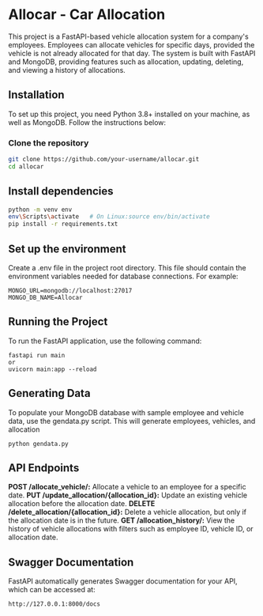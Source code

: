 # Allocar - Car Allocation

This project is a FastAPI-based vehicle allocation system for a company's employees. Employees can allocate vehicles for specific days, provided the vehicle is not already allocated for that day. The system is built with FastAPI and MongoDB, providing features such as allocation, updating, deleting, and viewing a history of allocations.

## Installation

To set up this project, you need Python 3.8+ installed on your machine, as well as MongoDB. Follow the instructions below:

### Clone the repository

```bash
git clone https://github.com/your-username/allocar.git
cd allocar
```

## Install dependencies

```bash
python -m venv env
env\Scripts\activate   # On Linux:source env/bin/activate
pip install -r requirements.txt
```
## Set up the environment

Create a .env file in the project root directory. This file should contain the environment variables needed for database connections. For example:

```
MONGO_URL=mongodb://localhost:27017
MONGO_DB_NAME=Allocar
```
## Running the Project
To run the FastAPI application, use the following command:

```
fastapi run main
or 
uvicorn main:app --reload
```
## Generating Data
To populate your MongoDB database with sample employee and vehicle data, use the gendata.py script. 
This will generate employees, vehicles, and allocation
```
python gendata.py
```

## API Endpoints

**POST /allocate_vehicle/:** Allocate a vehicle to an employee for a specific date.
**PUT /update_allocation/{allocation_id}:** Update an existing vehicle allocation before the allocation date.
**DELETE /delete_allocation/{allocation_id}:** Delete a vehicle allocation, but only if the allocation date is in the future.
**GET /allocation_history/:** View the history of vehicle allocations with filters such as employee ID, vehicle ID, or allocation date.

## Swagger Documentation

FastAPI automatically generates Swagger documentation for your API, which can be accessed at:

```
http://127.0.0.1:8000/docs

```


